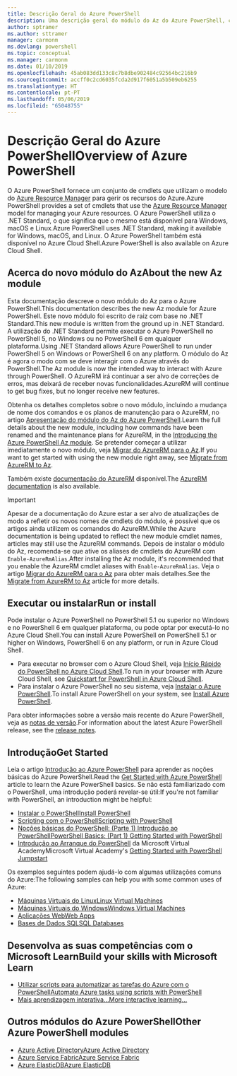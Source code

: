 ```yaml
---
title: Descrição Geral do Azure PowerShell
description: Uma descrição geral do módulo do Az do Azure PowerShell, com informações sobre como instalar e começar a utilizar.
author: sptramer
ms.author: sttramer
manager: carmonm
ms.devlang: powershell
ms.topic: conceptual
ms.manager: carmonm
ms.date: 01/10/2019
ms.openlocfilehash: 45ab083dd133c8c7b8dbe902484c92564bc216b9
ms.sourcegitcommit: accff0c2cd6035fcda2d917f6051a5b509eb6255
ms.translationtype: HT
ms.contentlocale: pt-PT
ms.lasthandoff: 05/06/2019
ms.locfileid: "65048755"
---
```

# <a name="overview-of-azure-powershell"></a><span data-ttu-id="8b263-103">Descrição Geral do Azure PowerShell</span><span class="sxs-lookup"><span data-stu-id="8b263-103">Overview of Azure PowerShell</span></span>

<span data-ttu-id="8b263-104">O Azure PowerShell fornece um conjunto de cmdlets que utilizam o modelo do [Azure Resource Manager](/azure/azure-resource-manager/resource-group-overview) para gerir os recursos do Azure.</span><span class="sxs-lookup"><span data-stu-id="8b263-104">Azure PowerShell provides a set of cmdlets that use the [Azure Resource Manager](/azure/azure-resource-manager/resource-group-overview) model for managing your Azure resources.</span></span> <span data-ttu-id="8b263-105">O Azure PowerShell utiliza o .NET Standard, o que significa que o mesmo está disponível para Windows, macOS e Linux.</span><span class="sxs-lookup"><span data-stu-id="8b263-105">Azure PowerShell uses .NET Standard, making it available for Windows, macOS, and Linux.</span></span>
<span data-ttu-id="8b263-106">O Azure PowerShell também está disponível no Azure Cloud Shell.</span><span class="sxs-lookup"><span data-stu-id="8b263-106">Azure PowerShell is also available on Azure Cloud Shell.</span></span>

## <a name="about-the-new-az-module"></a><span data-ttu-id="8b263-107">Acerca do novo módulo do Az</span><span class="sxs-lookup"><span data-stu-id="8b263-107">About the new Az module</span></span>

<span data-ttu-id="8b263-108">Esta documentação descreve o novo módulo do Az para o Azure PowerShell.</span><span class="sxs-lookup"><span data-stu-id="8b263-108">This documentation describes the new Az module for Azure PowerShell.</span></span> <span data-ttu-id="8b263-109">Este novo módulo foi escrito de raiz com base no .NET Standard.</span><span class="sxs-lookup"><span data-stu-id="8b263-109">This new module is written from the ground up in .NET Standard.</span></span> <span data-ttu-id="8b263-110">A utilização do .NET Standard permite executar o Azure PowerShell no PowerShell 5, no Windows ou no PowerShell 6 em qualquer plataforma.</span><span class="sxs-lookup"><span data-stu-id="8b263-110">Using .NET Standard allows Azure PowerShell to run under PowerShell 5 on Windows or PowerShell 6 on any platform.</span></span> <span data-ttu-id="8b263-111">O módulo do Az é agora o modo com se deve interagir com o Azure através do PowerShell.</span><span class="sxs-lookup"><span data-stu-id="8b263-111">The Az module is now the intended way to interact with Azure through PowerShell.</span></span>
<span data-ttu-id="8b263-112">O AzureRM irá continuar a ser alvo de correções de erros, mas deixará de receber novas funcionalidades.</span><span class="sxs-lookup"><span data-stu-id="8b263-112">AzureRM will continue to get bug fixes, but no longer receive new features.</span></span>

<span data-ttu-id="8b263-113">Obtenha os detalhes completos sobre o novo módulo, incluindo a mudança de nome dos comandos e os planos de manutenção para o AzureRM, no artigo [Apresentação do módulo do Az do Azure PowerShell](new-azureps-module-az.md).</span><span class="sxs-lookup"><span data-stu-id="8b263-113">Learn the full details about the new module, including how commands have been renamed and the maintenance plans for AzureRM, in the [Introducing the Azure PowerShell Az module](new-azureps-module-az.md).</span></span> <span data-ttu-id="8b263-114">Se pretender começar a utilizar imediatamente o novo módulo, veja [Migrar do AzureRM para o Az](migrate-from-azurerm-to-az.md).</span><span class="sxs-lookup"><span data-stu-id="8b263-114">If you want to get started with using the new module right away, see [Migrate from AzureRM to Az](migrate-from-azurerm-to-az.md).</span></span>

<span data-ttu-id="8b263-115">Também existe [documentação do AzureRM](/powershell/azure/azurerm) disponível.</span><span class="sxs-lookup"><span data-stu-id="8b263-115">The [AzureRM documentation](/powershell/azure/azurerm) is also available.</span></span>

> [!IMPORTANT]
>
> <span data-ttu-id="8b263-116">Apesar de a documentação do Azure estar a ser alvo de atualizações de modo a refletir os novos nomes de cmdlets do módulo, é possível que os artigos ainda utilizem os comandos do AzureRM.</span><span class="sxs-lookup"><span data-stu-id="8b263-116">While the Azure documentation is being updated to reflect the new module cmdlet names, articles may still use the AzureRM commands.</span></span> <span data-ttu-id="8b263-117">Depois de instalar o módulo do Az, recomenda-se que ative os aliases de cmdlets do AzureRM com `Enable-AzureRmAlias`.</span><span class="sxs-lookup"><span data-stu-id="8b263-117">After installing the Az module, it's recommended that you enable the AzureRM cmdlet aliases with `Enable-AzureRmAlias`.</span></span> <span data-ttu-id="8b263-118">Veja o artigo [Migrar do AzureRM para o Az](migrate-from-azurerm-to-az.md) para obter mais detalhes.</span><span class="sxs-lookup"><span data-stu-id="8b263-118">See the [Migrate from AzureRM to Az](migrate-from-azurerm-to-az.md) article for more details.</span></span>

## <a name="run-or-install"></a><span data-ttu-id="8b263-119">Executar ou instalar</span><span class="sxs-lookup"><span data-stu-id="8b263-119">Run or install</span></span>

<span data-ttu-id="8b263-120">Pode instalar o Azure PowerShell no PowerShell 5.1 ou superior no Windows e no PowerShell 6 em qualquer plataforma, ou pode optar por executá-lo no Azure Cloud Shell.</span><span class="sxs-lookup"><span data-stu-id="8b263-120">You can install Azure PowerShell on PowerShell 5.1 or higher on Windows, PowerShell 6 on any platform, or run in Azure Cloud Shell.</span></span>

* <span data-ttu-id="8b263-121">Para executar no browser com o Azure Cloud Shell, veja [Início Rápido do PowerShell no Azure Cloud Shell](/azure/cloud-shell/quickstart-powershell).</span><span class="sxs-lookup"><span data-stu-id="8b263-121">To run in your browser with Azure Cloud Shell, see [Quickstart for PowerShell in Azure Cloud Shell](/azure/cloud-shell/quickstart-powershell).</span></span>
* <span data-ttu-id="8b263-122">Para instalar o Azure PowerShell no seu sistema, veja [Instalar o Azure PowerShell](install-az-ps.md).</span><span class="sxs-lookup"><span data-stu-id="8b263-122">To install Azure PowerShell on your system, see [Install Azure PowerShell](install-az-ps.md).</span></span>

<span data-ttu-id="8b263-123">Para obter informações sobre a versão mais recente do Azure PowerShell, veja as [notas de versão](release-notes-azureps.md).</span><span class="sxs-lookup"><span data-stu-id="8b263-123">For information about the latest Azure PowerShell release, see the [release notes](release-notes-azureps.md).</span></span>

## <a name="get-started"></a><span data-ttu-id="8b263-124">Introdução</span><span class="sxs-lookup"><span data-stu-id="8b263-124">Get Started</span></span>

<span data-ttu-id="8b263-125">Leia o artigo [Introdução ao Azure PowerShell](get-started-azureps.md) para aprender as noções básicas do Azure PowerShell.</span><span class="sxs-lookup"><span data-stu-id="8b263-125">Read the [Get Started with Azure PowerShell](get-started-azureps.md) article to learn the Azure PowerShell basics.</span></span> <span data-ttu-id="8b263-126">Se não está familiarizado com o PowerShell, uma introdução poderá revelar-se útil:</span><span class="sxs-lookup"><span data-stu-id="8b263-126">If you're not familiar with PowerShell, an introduction might be helpful:</span></span>

* [<span data-ttu-id="8b263-127">Instalar o PowerShell</span><span class="sxs-lookup"><span data-stu-id="8b263-127">Install PowerShell</span></span>](/powershell/scripting/install/installing-powershell)
* [<span data-ttu-id="8b263-128">Scripting com o PowerShell</span><span class="sxs-lookup"><span data-stu-id="8b263-128">Scripting with PowerShell</span></span>](/powershell/scripting/powershell-scripting)
* [<span data-ttu-id="8b263-129">Noções básicas do PowerShell: (Parte 1) Introdução ao PowerShell</span><span class="sxs-lookup"><span data-stu-id="8b263-129">PowerShell Basics: (Part 1) Getting Started with PowerShell</span></span>](https://channel9.msdn.com/Blogs/Taste-of-Premier/PowerShellBasicsPart1)
* <span data-ttu-id="8b263-130">[Introdução ao Arranque do PowerShell](https://mva.microsoft.com/liveevents/powershell-jumpstart) da Microsoft Virtual Academy</span><span class="sxs-lookup"><span data-stu-id="8b263-130">Microsoft Virtual Academy's [Getting Started with PowerShell Jumpstart](https://mva.microsoft.com/liveevents/powershell-jumpstart)</span></span>

<span data-ttu-id="8b263-131">Os exemplos seguintes podem ajudá-lo com algumas utilizações comuns do Azure:</span><span class="sxs-lookup"><span data-stu-id="8b263-131">The following samples can help you with some common uses of Azure:</span></span>

* [<span data-ttu-id="8b263-132">Máquinas Virtuais do Linux</span><span class="sxs-lookup"><span data-stu-id="8b263-132">Linux Virtual Machines</span></span>](/azure/virtual-machines/virtual-machines-linux-powershell-samples?toc=/powershell/azure/toc.json)
* [<span data-ttu-id="8b263-133">Máquinas Virtuais do Windows</span><span class="sxs-lookup"><span data-stu-id="8b263-133">Windows Virtual Machines</span></span>](/azure/virtual-machines/virtual-machines-windows-powershell-samples?toc=/powershell/azure/toc.json)
* [<span data-ttu-id="8b263-134">Aplicações Web</span><span class="sxs-lookup"><span data-stu-id="8b263-134">Web Apps</span></span>](/azure/app-service-web/app-service-powershell-samples?toc=/powershell/azure/toc.json)
* [<span data-ttu-id="8b263-135">Bases de Dados SQL</span><span class="sxs-lookup"><span data-stu-id="8b263-135">SQL Databases</span></span>](/azure/sql-database/sql-database-powershell-samples?toc=/powershell/azure/toc.json)

## <a name="build-your-skills-with-microsoft-learn"></a><span data-ttu-id="8b263-136">Desenvolva as suas competências com o Microsoft Learn</span><span class="sxs-lookup"><span data-stu-id="8b263-136">Build your skills with Microsoft Learn</span></span>

- [<span data-ttu-id="8b263-137">Utilizar scripts para automatizar as tarefas do Azure com o PowerShell</span><span class="sxs-lookup"><span data-stu-id="8b263-137">Automate Azure tasks using scripts with PowerShell</span></span>](/learn/modules/automate-azure-tasks-with-powershell/)
- [<span data-ttu-id="8b263-138">Mais aprendizagem interativa...</span><span class="sxs-lookup"><span data-stu-id="8b263-138">More interactive learning...</span></span>](/learn/browse/?term=powershell)

## <a name="other-azure-powershell-modules"></a><span data-ttu-id="8b263-139">Outros módulos do Azure PowerShell</span><span class="sxs-lookup"><span data-stu-id="8b263-139">Other Azure PowerShell modules</span></span>

* [<span data-ttu-id="8b263-140">Azure Active Directory</span><span class="sxs-lookup"><span data-stu-id="8b263-140">Azure Active Directory</span></span>](/powershell/azure/active-directory/)
* [<span data-ttu-id="8b263-141">Azure Service Fabric</span><span class="sxs-lookup"><span data-stu-id="8b263-141">Azure Service Fabric</span></span>](/powershell/azure/service-fabric/)
* [<span data-ttu-id="8b263-142">Azure ElasticDB</span><span class="sxs-lookup"><span data-stu-id="8b263-142">Azure ElasticDB</span></span>](/powershell/azure/elasticdbjobs/)
